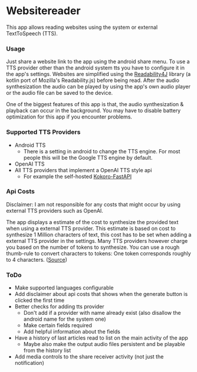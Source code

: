 # Websitereader

This app allows reading websites using the system or external TextToSpeech (TTS).

### Usage

Just share a website link to the app using the android share menu.
To use a TTS provider other than the android system tts you have to configure it in the app's
settings.
Websites are simplified using the [Readability4J](https://github.com/dankito/Readability4J)
library (a kotlin port of Mozilla's
Readability.js) before being read.
After the audio synthesization the audio can be played by using the app's own audio player or the
audio file can be saved to the device.

One of the biggest features of this app is that, the audio synthesization & playback can occur in
the background.
You may have to disable battery optimization for this app if you encounter problems.

### Supported TTS Providers

- Android TTS
    - There is a setting in android to change the TTS engine. For most people this will be the
      Google TTS engine by default.
- OpenAI TTS
- All TTS providers that implement a OpenAI TTS style api
    - For example the self-hosted [Kokoro-FastAPI](https://github.com/remsky/Kokoro-FastAPI)

### Api Costs

Disclaimer: I am not responsible for any costs that might occur by using external TTS providers such
as OpenAI.

The app displays a estimate of the cost to synthesize the provided text when using a external TTS
provider.
This estimate is based on cost to synthesize 1 Million characters of text, this cost has to be set
when adding a external TTS provider in the settings.
Many TTS providers however charge you based on the number of tokens to synthesize.
You can use a rough thumb-rule to convert characters to tokens: One token corresponds roughly to 4
characters. ([Source](https://platform.openai.com/tokenizer))

### ToDo

- Make supported languages configurable
- Add disclaimer about api costs that shows when the generate button is clicked the first time
- Better checks for adding tts provider
    - Don't add if a provider with name already exist (also disallow the android name for the system
      one)
    - Make certain fields required
    - Add helpful information about the fields
- Have a history of last articles read to list on the main activity of the app
    - Maybe also make the output audio files persistent and be playable from the history list
- Add media controls to the share receiver activity (not just the notification)
